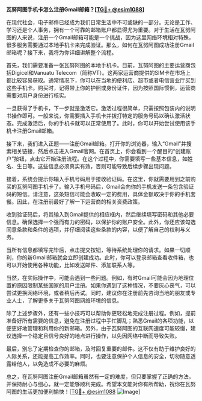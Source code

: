 **瓦努阿图手机卡怎么注册Gmail邮箱？[[TG💪+ @esim1088](https://t.me/s/esim1088)]**

在现代社会，电子邮件已经成为我们日常生活中不可或缺的一部分。无论是工作、学习还是个人事务，拥有一个可靠的邮箱账户都显得尤为重要。对于生活在瓦努阿图的人来说，注册一个Gmail邮箱可能是一个挑战，因为这里网络环境相对特殊，很多服务需要通过本地手机卡来完成验证。那么，如何在瓦努阿图成功注册Gmail邮箱呢？接下来，我将为你详细讲解整个流程。

首先，我们需要准备一张瓦努阿图的本地手机卡。目前，瓦努阿图的主要运营商包括Digicel和Vanuatu Telecom（简称VT）。这两家运营商提供的SIM卡在市场上都比较容易获取。通常情况下，你可以在当地的便利店、超市或者电信营业厅买到这些手机卡。购买时，记得带上你的护照或身份证件，因为按照国际惯例，运营商需要对用户身份进行核实。

一旦获得了手机卡，下一步就是激活它。激活过程很简单，只需按照包装内的说明书操作即可。一般来说，你需要插入手机卡并拨打特定的服务号码以确认激活状态。完成激活后，你的手机卡就可以正常使用了。此时，你可以开始尝试使用该手机卡注册Gmail邮箱。

接下来，我们进入正题——注册Gmail邮箱。打开你的浏览器，输入“Gmail”并搜索相关链接，然后点击进入Gmail官网。在首页上，你会看到一个醒目的“创建账户”按钮，点击它开始注册流程。在这个过程中，你需要填写一些基本信息，如姓名、生日等。这些信息必须真实有效，否则可能导致后续步骤出现问题。

接着，系统会提示你输入手机号码用于接收验证码。在这里，你就需要用到之前购买的瓦努阿图手机卡了。输入手机号码后，Gmail会向你的手机发送一条包含验证码的短信。请注意，这条短信可能会收取一定的费用，具体金额取决于你的手机套餐。因此，在注册前最好了解一下运营商的相关资费政策。

收到验证码后，将其输入到Gmail提供的相应框内，然后继续填写密码和其他必要信息。确保选择一个强而有力的密码，以保护你的账户安全。此外，你还应该勾选同意条款和条件的选项，并仔细阅读这些条款的内容，以便了解自己的权利与义务。

当所有信息都填写完毕后，点击提交按钮，等待系统处理你的请求。如果一切顺利，你的新Gmail邮箱就会立即创建成功。此时，你可以登录邮箱查看收件箱，也可以开始使用各种功能，比如发送邮件、添加联系人等。

当然，在实际操作中，可能会遇到一些问题。例如，有时Gmail可能会因为地理位置的原因限制某些国家的用户注册。如果你遇到了这种情况，不要灰心丧气，可以尝试更换网络环境，或者稍后再试。同时，建议你在注册前先咨询当地的朋友或专业人士，了解更多关于瓦努阿图网络环境的信息。

除了上述步骤外，还有一些小技巧可以帮助你更轻松地完成注册过程。例如，提前准备好所有需要的信息，避免在注册过程中手忙脚乱；熟悉Gmail的各项功能，以便更好地管理和利用你的新邮箱。另外，由于瓦努阿图的互联网速度可能较慢，建议选择一个稳定且信号良好的地点进行操作，以免因网络中断而导致失败。

最后，别忘了定期检查你的邮箱，及时回复重要的邮件。这不仅有助于维护良好的人际关系，还能提高工作效率。同时，也要注意保护个人信息的安全，切勿随意透露给他人，以免造成不必要的麻烦。

总之，在瓦努阿图注册Gmail邮箱虽然有一定的难度，但只要掌握了正确的方法，并保持耐心与细心，就一定能够顺利完成。希望本文能对你有所帮助，祝你在瓦努阿图的生活更加便利愉快！[[TG💪+ @esim1088](https://t.me/s/esim1088) ![Image](https://i.postimg.cc/4NQfJmqS/Snipaste-2025-05-13-00-14-12.png)]